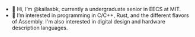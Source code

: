 - 👋 Hi, I’m @kailasbk, currently a undergraduate senior in EECS at MIT.
- 👀 I’m interested in programming in C/C++, Rust, and the different flavors of Assembly. I'm also interested in digital design and hardware description languages.

<!---
kailasbk/kailasbk is a ✨ special ✨ repository because its `README.md` (this file) appears on your GitHub profile.
You can click the Preview link to take a look at your changes.
--->
